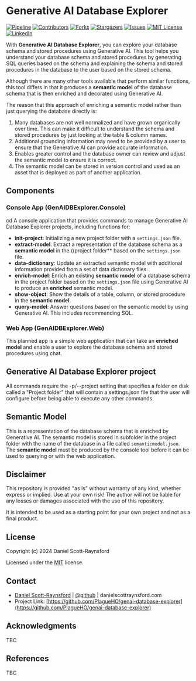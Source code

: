 # Generative AI Database Explorer

[![Pipeline][continuous-deployment-shield]][continuous-deployment-url]
[![Contributors][contributors-shield]][contributors-url]
[![Forks][forks-shield]][forks-url]
[![Stargazers][stars-shield]][stars-url]
[![Issues][issues-shield]][issues-url]
[![MIT License][license-shield]][license-url]
[![LinkedIn][linkedin-shield]][linkedin-url]

With **Generative AI Database Explorer**, you can explore your database schema and stored procedures using Generative AI. This tool helps you understand your database schema and stored procedures by generating SQL queries based on the schema and explaining the schema and stored procedures in the database to the user based on the stored schema.

Although there are many other tools available that perform similar functions, this tool differs in that it produces a **semantic model** of the database schema that is then enriched and decorated using Generative AI.

The reason that this approach of enriching a semantic model rather than just querying the database directly is:

1. Many databases are not well normalized and have grown organically over time. This can make it difficult to understand the schema and stored procedures by just looking at the table & column names.
1. Additional grounding information may need to be provided by a user to ensure that the Generative AI can provide accurate information.
1. Enables greater control and the database owner can review and adjust the semantic model to ensure it is correct.
1. The semantic model can be stored in version control and used as an asset that is deployed as part of another application.

## Components

### Console App (GenAIDBExplorer.Console)
cd 
A console application that provides commands to manage Generative AI Database Explorer projects, including functions for:

- **init-project**: Initializing a new project folder with a `settings.json` file.
- **extract-model**: Extract a representation of the database schema as a **semantic model** in the ((project folder** based on the `settings.json` file.
- **data-dictionary**: Update an extracted semantic model with additional information provided from a set of data dictionary files.
- **enrich-model**: Enrich an existing **semantic model** of a database schema in the project folder based on the `settings.json` file using Generative AI to produce an **enriched** semantic model.
- **show-object**: Show the details of a table, column, or stored procedure in the **semantic model**.
- **query-model**: Answer questions based on the semantic model by using Generative AI. This includes recommending SQL.

### Web App (GenAIDBExplorer.Web)

This planned app is a simple web application that can take an **enriched model** and enable a user to explore the database schema and stored procedures using chat.

## Generative AI Database Explorer project

All commands require the -p/--project setting that specifies a folder on disk called a "Project folder" that will contain a settings.json file that the user will configure before being able to execute any other commands.

## Semantic Model

This is a representation of the database schema that is enriched by Generative AI. The semantic model is stored in subfolder in the project folder with the name of the database in a file called `semanticmodel.json`. The **semantic model** must be produced by the console tool before it can be used to querying or with the web application.

## Disclaimer

This repository is provided "as is" without warranty of any kind, whether express or implied. Use at your own risk! The author will not be liable for any losses or damages associated with the use of this repository. 

It is intended to be used as a starting point for your own project and not as a final product.

## License

Copyright (c) 2024 Daniel Scott-Raynsford

Licensed under the [MIT](LICENSE) license.

## Contact

- [Daniel Scott-Raynsford](https://danielscottraynsford.com/) | [@github](https://github.com/PlagueHO) | danielscottraynsford.com
- Project Link: [https://github.com/PlagueHO/genai-database-explorer](https://github.com/PlagueHO/genai-database-explorer)

## Acknowledgments

TBC

## References

TBC

[continuous-deployment-shield]: https://github.com/PlagueHO/genai-database-explorer/actions/workflows/continuous-deployment.yml/badge.svg
[continuous-deployment-url]:https://github.com/github/docs/actions/workflows/main.yml/badge.svg
[contributors-shield]: https://img.shields.io/github/contributors/PlagueHO/genai-database-explorer.svg
[contributors-url]: https://github.com/PlagueHO/genai-database-explorer/graphs/contributors
[forks-shield]: https://img.shields.io/github/forks/PlagueHO/genai-database-explorer.svg
[forks-url]: https://github.com/PlagueHO/genai-database-explorer/network/members
[stars-shield]: https://img.shields.io/github/stars/PlagueHO/genai-database-explorer.svg
[stars-url]: https://github.com/PlagueHO/genai-database-explorer/stargazers
[issues-shield]: https://img.shields.io/github/issues/PlagueHO/genai-database-explorer.svg
[issues-url]: https://github.com/PlagueHO/genai-database-explorer/issues
[license-shield]: https://img.shields.io/github/license/PlagueHO/genai-database-explorer.svg
[license-url]: https://github.com/PlagueHO/genai-database-explorer/blob/master/LICENSE
[linkedin-shield]: https://img.shields.io/badge/-LinkedIn-black.svg?logo=linkedin&colorB=555
[linkedin-url]: https://www.linkedin.com/in/dscottraynsford

[openai.com]: https://img.shields.io/badge/OpenAI-5A5AFF?style=for-the-badge&logo=openai&logoColor=white
[openai-url]: https://openai.com/
[azure.com]: https://img.shields.io/badge/Microsoft_Azure-0078D4?style=for-the-badge&logo=microsoft-azure&logoColor=white
[azure-url]: https://azure.microsoft.com
[dotnet.microsoft.com]: https://img.shields.io/badge/.NET-512BD4?style=for-the-badge&logo=dotnet&logoColor=white
[dotnet-url]: https://dotnet.microsoft.com
[python.org]: https://img.shields.io/badge/Python-3776AB?style=for-the-badge&logo=python&logoColor=white
[python-url]: https://www.python.org
[learn-sk]: https://img.shields.io/badge/Semantic%20Kernel-5E5E5E?style=for-the-badge&logo=microsoft
[sk-url]: https://learn.microsoft.com/en-us/semantic-kernel/


